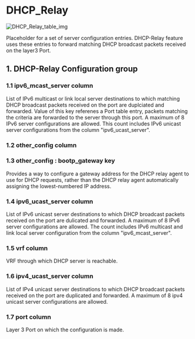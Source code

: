 # DHCP_Relay

![DHCP_Relay_table_img](http://www.plantuml.com/plantuml/img/0GK1-lv0StHXSdHrRMmAS65ZQs5dPI0YKczlT21KOM9iPNCY87iAOsnXStCWH4X3K5zIPMnXUGfz2dHlPsLqQ6Lo87iAOsnXStCWLb962cDiONDp851lSdGAVGf4I4DGNr9bR65v82vaBZuWK6zoT0f4I4DGNr9bR65v82vaBZuWLb962cXfP6KWOsboOsnb2cXfP6KWRMLjOcLoSmfiPMTbRcGWScbdQ7GAOszkT6bkTMzp86nfRcKWBI0yOZvpT79lRcSyBs8-879bPcLoPMvZPGfaRtHqPMGWR6bkPI0j83nfFdTbOMiyBsa-879bPcLoPMvZPGfbRcHiPMTbRcGAG6LkP7LjR0e0)

Placeholder for a set of server configuration entries. DHCP-Relay feature uses
these entries to forward matching DHCP broadcast packets received on the layer3
Port.

## 1. DHCP-Relay Configuration group

### 1.1 ipv6_mcast_server column

List of IPv6 multicast or link local server destinations to which matching DHCP
broadcast packets received on the port are duplciated and forwarded. Value of
this key referenes a Port table entry, packets matching the criteria are
forwarded to the server through this port. A maximum of 8 IPv6 server
configurations are allowed. This count includes IPv6 unicast server
configurations from the column "ipv6_ucast_server".

### 1.2 other_config column

### 1.3 other_config : bootp_gateway key

Provides a way to configure a gateway address for the DHCP relay agent to use
for DHCP requests, rather than the DHCP relay agent automatically assigning the
lowest-numbered IP address.

### 1.4 ipv6_ucast_server column

List of IPv6 unicast server destinations to which DHCP broadcast packets
received on the port are dulicated and forwarded. A maximum of 8 IPv6 server
configurations are allowed. The count includes IPv6 multicast and link local
server configuration from the column "ipv6_mcast_server".

### 1.5 vrf column

VRF through which DHCP server is reachable.

### 1.6 ipv4_ucast_server column

List of IPv4 unicast server destinations to which DHCP broadcast packets
received on the port are duplicated and forwarded. A maximum of 8 ipv4 unicast
server configurations are allowed.

### 1.7 port column

Layer 3 Port on which the configuration is made.

